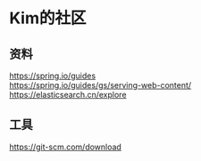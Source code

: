 # Kim的社区

## 资料
https://spring.io/guides  
https://spring.io/guides/gs/serving-web-content/  
https://elasticsearch.cn/explore  

## 工具
https://git-scm.com/download